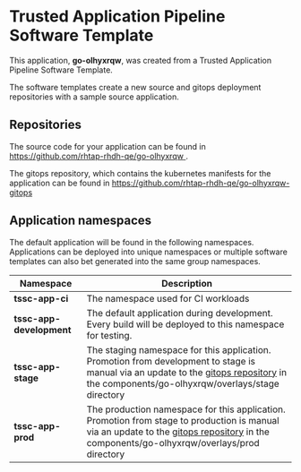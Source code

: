 # Trusted Application Pipeline Software Template

This application, **go-olhyxrqw**, was created from a Trusted Application Pipeline Software Template.

The software templates create a new source and gitops deployment repositories with a sample source application. 

## Repositories

The source code for your application can be found in [https://github.com/rhtap-rhdh-qe/go-olhyxrqw ](https://github.com/rhtap-rhdh-qe/go-olhyxrqw ).
 
The gitops repository, which contains the kubernetes manifests for the application can be found in 
[https://github.com/rhtap-rhdh-qe/go-olhyxrqw-gitops ](https://github.com/rhtap-rhdh-qe/go-olhyxrqw-gitops ) 

## Application namespaces 

The default application will be found in the following namespaces. Applications can be deployed into unique namespaces or multiple software templates can also bet generated into the same group namespaces.  

|  Namespace   |  Description   |  
| -------- | -------- |
| **tssc-app-ci** | The namespace used for CI workloads |
| **tssc-app-development** | The default application during development. Every build will be deployed to this namespace for testing. |
| **tssc-app-stage** | The staging namespace for this application. Promotion from development to stage is manual via an update to the [gitops repository](https://github.com/rhtap-rhdh-qe/go-olhyxrqw-gitops ) in the components/go-olhyxrqw/overlays/stage directory |
| **tssc-app-prod** | The production namespace for this application. Promotion from stage to production is manual via an update to the [gitops repository](https://github.com/rhtap-rhdh-qe/go-olhyxrqw-gitops ) in the components/go-olhyxrqw/overlays/prod directory |